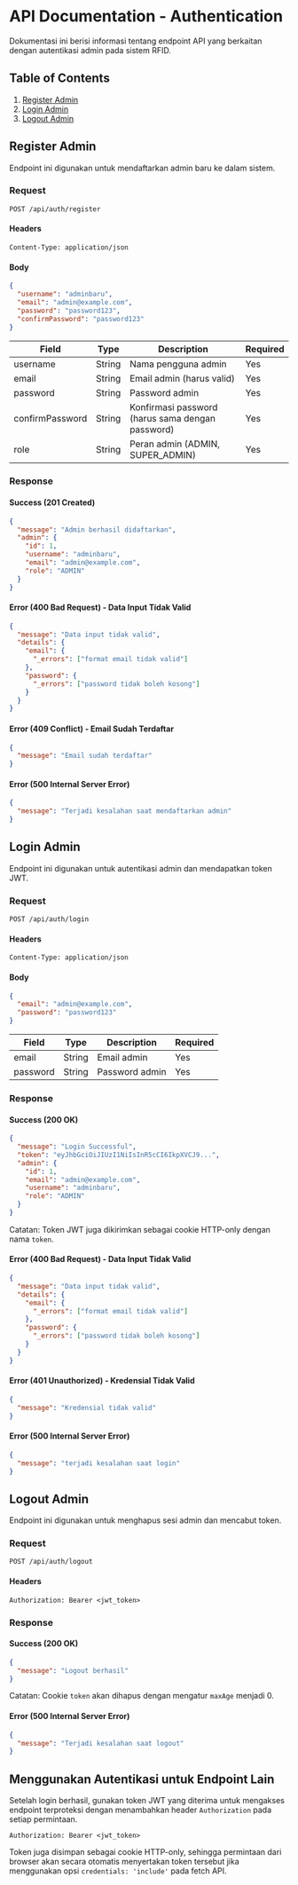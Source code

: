 # API Documentation - Authentication

Dokumentasi ini berisi informasi tentang endpoint API yang berkaitan dengan autentikasi admin pada sistem RFID.

## Table of Contents

1. [Register Admin](#register-admin)
2. [Login Admin](#login-admin)
3. [Logout Admin](#logout-admin)

## Register Admin

Endpoint ini digunakan untuk mendaftarkan admin baru ke dalam sistem.

### Request

```
POST /api/auth/register
```

#### Headers

```
Content-Type: application/json
```

#### Body

```json
{
  "username": "adminbaru",
  "email": "admin@example.com",
  "password": "password123",
  "confirmPassword": "password123"
}
```

| Field           | Type   | Description                                  | Required |
|-----------------|--------|----------------------------------------------|----------|
| username        | String | Nama pengguna admin                          | Yes      |
| email           | String | Email admin (harus valid)                    | Yes      |
| password        | String | Password admin                               | Yes      |
| confirmPassword | String | Konfirmasi password (harus sama dengan password) | Yes  |
| role            | String | Peran admin (ADMIN, SUPER_ADMIN)             | Yes      |

### Response

#### Success (201 Created)

```json
{
  "message": "Admin berhasil didaftarkan",
  "admin": {
    "id": 1,
    "username": "adminbaru",
    "email": "admin@example.com",
    "role": "ADMIN"
  }
}
```

#### Error (400 Bad Request) - Data Input Tidak Valid

```json
{
  "message": "Data input tidak valid",
  "details": {
    "email": {
      "_errors": ["format email tidak valid"]
    },
    "password": {
      "_errors": ["password tidak boleh kosong"]
    }
  }
}
```

#### Error (409 Conflict) - Email Sudah Terdaftar

```json
{
  "message": "Email sudah terdaftar"
}
```

#### Error (500 Internal Server Error)

```json
{
  "message": "Terjadi kesalahan saat mendaftarkan admin"
}
```

## Login Admin

Endpoint ini digunakan untuk autentikasi admin dan mendapatkan token JWT.

### Request

```
POST /api/auth/login
```

#### Headers

```
Content-Type: application/json
```

#### Body

```json
{
  "email": "admin@example.com",
  "password": "password123"
}
```

| Field    | Type   | Description        | Required |
|----------|--------|--------------------|----------|
| email    | String | Email admin        | Yes      |
| password | String | Password admin     | Yes      |

### Response

#### Success (200 OK)

```json
{
  "message": "Login Successful",
  "token": "eyJhbGciOiJIUzI1NiIsInR5cCI6IkpXVCJ9...",
  "admin": {
    "id": 1,
    "email": "admin@example.com",
    "username": "adminbaru",
    "role": "ADMIN"
  }
}
```

Catatan: Token JWT juga dikirimkan sebagai cookie HTTP-only dengan nama `token`.

#### Error (400 Bad Request) - Data Input Tidak Valid

```json
{
  "message": "Data input tidak valid",
  "details": {
    "email": {
      "_errors": ["format email tidak valid"]
    },
    "password": {
      "_errors": ["password tidak boleh kosong"]
    }
  }
}
```

#### Error (401 Unauthorized) - Kredensial Tidak Valid

```json
{
  "message": "Kredensial tidak valid"
}
```

#### Error (500 Internal Server Error)

```json
{
  "message": "terjadi kesalahan saat login"
}
```

## Logout Admin

Endpoint ini digunakan untuk menghapus sesi admin dan mencabut token.

### Request

```
POST /api/auth/logout
```

#### Headers

```
Authorization: Bearer <jwt_token>
```

### Response

#### Success (200 OK)

```json
{
  "message": "Logout berhasil"
}
```

Catatan: Cookie `token` akan dihapus dengan mengatur `maxAge` menjadi 0.

#### Error (500 Internal Server Error)

```json
{
  "message": "Terjadi kesalahan saat logout"
}
```

## Menggunakan Autentikasi untuk Endpoint Lain

Setelah login berhasil, gunakan token JWT yang diterima untuk mengakses endpoint terproteksi dengan menambahkan header `Authorization` pada setiap permintaan.

```
Authorization: Bearer <jwt_token>
```

Token juga disimpan sebagai cookie HTTP-only, sehingga permintaan dari browser akan secara otomatis menyertakan token tersebut jika menggunakan opsi `credentials: 'include'` pada fetch API.
